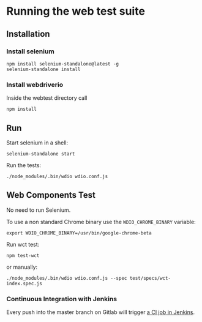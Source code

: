 # Running the web test suite

## Installation

### Install selenium

```shell
npm install selenium-standalone@latest -g
selenium-standalone install
```

### Install webdriverio

Inside the webtest directory call

```shell
npm install
```

## Run

Start selenium in a shell:

```shell
selenium-standalone start
```

Run the tests:

```shell
./node_modules/.bin/wdio wdio.conf.js
```

## Web Components Test

No need to run Selenium.

To use a non standard Chrome binary use the `WDIO_CHROME_BINARY` variable:

```shell
export WDIO_CHROME_BINARY=/usr/bin/google-chrome-beta
```

Run wct test:

```shell
npm test-wct
```

or manually:

```shell
./node_modules/.bin/wdio wdio.conf.js --spec test/specs/wct-index.spec.js
```

### Continuous Integration with Jenkins

Every push into the master branch on Gitlab will trigger [a CI job in Jenkins](https://jenkins.existsolutions.com/view/Tei-Publisher/job/teipublisher-web-components-test/).
